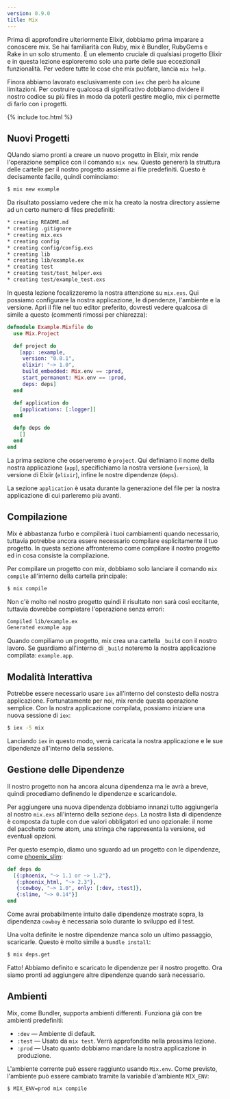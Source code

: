 ```yaml
---
version: 0.9.0
title: Mix
---
```


Prima di approfondire ulteriormente Elixir, dobbiamo prima imparare a conoscere mix. Se hai familiarità con Ruby, mix è Bundler, RubyGems e Rake in un solo strumento. È un elemento cruciale di qualsiasi progetto Elixir e in questa lezione esploreremo solo una parte delle sue eccezionali funzionalità. Per vedere tutte le cose che mix puòfare, lancia `mix help`.

Finora abbiamo lavorato esclusivamente con `iex` che però ha alcune limitazioni. Per costruire qualcosa di significativo dobbiamo dividere il nostro codice su più files in modo da poterli gestire meglio, mix ci permette di farlo con i progetti.

{% include toc.html %}

## Nuovi Progetti

QUando siamo pronti a creare un nuovo progetto in Elixir, mix rende l'operazione semplice con il comando `mix new`. Questo genererà la struttura delle cartelle per il nostro progetto assieme ai file predefiniti. Questo è decisamente facile, quindi cominciamo:

```bash
$ mix new example
```

Da risultato possiamo vedere che mix ha creato la nostra directory assieme ad un certo numero di files predefiniti:

```bash
* creating README.md
* creating .gitignore
* creating mix.exs
* creating config
* creating config/config.exs
* creating lib
* creating lib/example.ex
* creating test
* creating test/test_helper.exs
* creating test/example_test.exs
```

In questa lezione focalizzeremo la nostra attenzione su `mix.exs`. Qui possiamo configurare la nostra applicazione, le dipendenze, l'ambiente e la versione. Apri il file nel tuo editor preferito, dovresti vedere qualcosa di simile a questo (commenti rimossi per chiarezza):

```elixir
defmodule Example.Mixfile do
  use Mix.Project

  def project do
    [app: :example,
     version: "0.0.1",
     elixir: "~> 1.0",
     build_embedded: Mix.env == :prod,
     start_permanent: Mix.env == :prod,
     deps: deps]
  end

  def application do
    [applications: [:logger]]
  end

  defp deps do
    []
  end
end
```

La prima sezione che osserveremo è `project`. Qui definiamo il nome della nostra applicazione (`app`), specifichiamo la nostra versione (`version`), la versione di Elxiir (`elixir`), infine le nostre dipendenze (`deps`).

La sezione `application` è usata durante la generazione del file per la nostra applicazione di cui parleremo più avanti.

## Compilazione

Mix è abbastanza furbo e compilerà i tuoi cambiamenti quando necessario, tuttavia potrebbe ancora essere necessario compilare esplicitamente il tuo progetto. In questa sezione affronteremo come compilare il nostro progetto ed in cosa consiste la compilazione.

Per compilare un progetto con mix, dobbiamo solo lanciare il comando `mix compile` all'interno della cartella principale:

```bash
$ mix compile
```

Non c'è molto nel nostro progetto quindi il risultato non sarà così eccitante, tuttavia dovrebbe completare l'operazione senza errori:

```bash
Compiled lib/example.ex
Generated example app
```

Quando compiliamo un progetto, mix crea una cartella `_build` con il nostro lavoro. Se guardiamo all'interno di `_build` noteremo la nostra applicazione compilata: `example.app`.

## Modalità Interattiva

Potrebbe essere necessario usare `iex` all'interno del constesto della nostra applicazione. Fortunatamente per noi, mix rende questa operazione semplice. Con la nostra applicazione compilata, possiamo iniziare una nuova sessione di `iex`:

```bash
$ iex -S mix
```

Lanciando `iex` in questo modo, verrà caricata la nostra applicazione e le sue dipendenze all'interno della sessione.

## Gestione delle Dipendenze

Il nostro progetto non ha ancora alcuna dipendenza ma le avrà a breve, quindi procediamo definendo le dipendenze e scaricandole.

Per aggiungere una nuova dipendenza dobbiamo innanzi tutto aggiungerla al nostro `mix.exs` all'interno della sezione `deps`. La nostra lista di dipendenze è composta da tuple con due valori obbligatori ed uno opzionale: il nome del pacchetto come atom, una stringa che rappresenta la versione, ed eventuali opzioni.

Per questo esempio, diamo uno sguardo ad un progetto con le dipendenze, come [phoenix_slim](https://github.com/doomspork/phoenix_slim):

```elixir
def deps do
  [{:phoenix, "~> 1.1 or ~> 1.2"},
   {:phoenix_html, "~> 2.3"},
   {:cowboy, "~> 1.0", only: [:dev, :test]},
   {:slime, "~> 0.14"}]
end
```

Come avrai probabilmente intuito dalle dipendenze mostrate sopra, la dipendenza `cowboy` è necessaria solo durante lo sviluppo ed il test.

Una volta definite le nostre dipendenze manca solo un ultimo passaggio, scaricarle. Questo è molto simile a `bundle install`:

```bash
$ mix deps.get
```

Fatto! Abbiamo definito e scaricato le dipendenze per il nostro progetto. Ora siamo pronti ad aggiungere altre dipendenze quando sarà necessario.

## Ambienti

Mix, come Bundler, supporta ambienti differenti. Funziona già con tre ambienti predefiniti:

+ `:dev` — Ambiente di default.
+ `:test` — Usato da `mix test`. Verrà approfondito nella prossima lezione.
+ `:prod` — Usato quanto dobbiamo mandare la nostra applicazione in produzione.

L'ambiente corrente può essere raggiunto usando `Mix.env`. Come previsto, l'ambiente può essere cambiato tramite la variabile d'ambiente `MIX_ENV`:

```bash
$ MIX_ENV=prod mix compile
```
